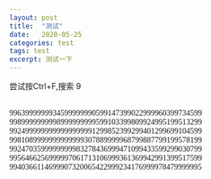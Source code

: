 ```yaml
---
layout: post
title:  "测试"
date:   2020-05-25
categories: test
tags: test
excerpt: 测试一下
---
```



尝试按Ctrl+F,搜索 9   
&nbsp;
    
<font face="Times New Roman">
9963999999934599999990599147399022999960399734599&nbsp;
9989999999998999999999599103399809924995199513299&nbsp;
9924999999999999999991299852399299401299699104599&nbsp;
9981089999999999999307889999968799887799199578199&nbsp;
9924703599999999983278436999471099433599299030799&nbsp;
9956466256999997061713106999361369942991399517599&nbsp;
9940366114699907320065422999234176999978479999995&nbsp;
</font>
